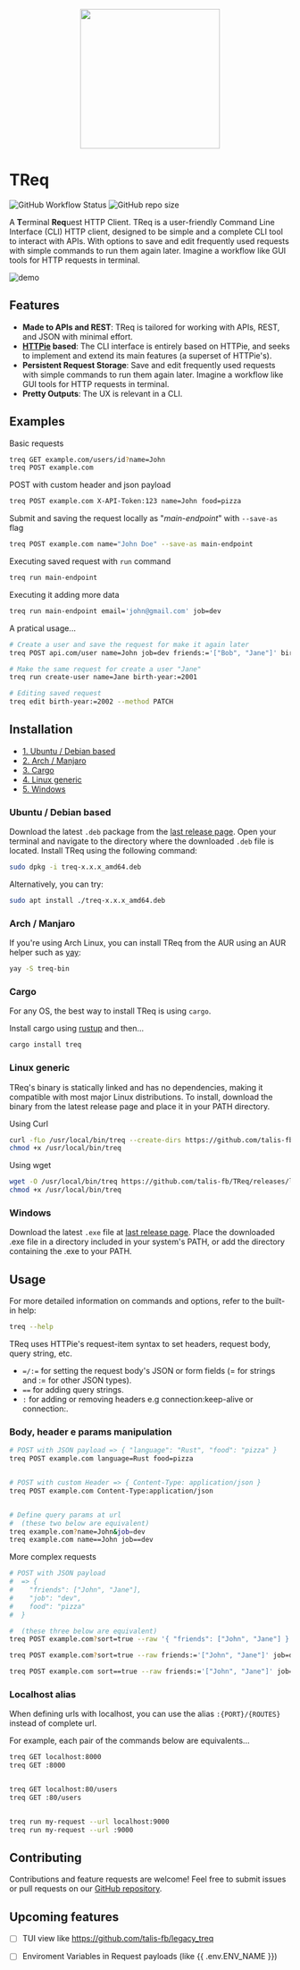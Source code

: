 <p align="center">
<img src="https://res.cloudinary.com/dfjn94vg8/image/upload/v1706297059/TReq/dino_png.png" height="250px" />
</p>

# TReq
![GitHub Workflow Status](https://img.shields.io/github/actions/workflow/status/talis-fb/TReq/ci.yaml)
![GitHub repo size](https://img.shields.io/github/repo-size/talis-fb/treq)



A <b>T</b>erminal <b>Req</b>uest HTTP Client.
TReq is a user-friendly Command Line Interface (CLI) HTTP client, designed to be simple and a complete CLI tool to interact with APIs. With options to save and edit frequently used requests with simple commands to run them again later. Imagine a workflow like GUI tools for HTTP requests in terminal.


![demo](https://res.cloudinary.com/dfjn94vg8/image/upload/v1708910958/TReq/demo-treq2_lite_iyqag6.gif)


## Features
* <b>Made to APIs and REST</b>: TReq is tailored for working with APIs, REST, and JSON with minimal effort.
* <b>[HTTPie](https://httpie.io/) based</b>: The CLI interface is entirely based on HTTPie, and seeks to implement and extend its main features (a superset of HTTPie's).
* <b>Persistent Request Storage</b>: Save and edit frequently used requests with simple commands to run them again later. Imagine a workflow like GUI tools for HTTP requests in terminal.
* <b>Pretty Outputs</b>: The UX is relevant in a CLI.

## Examples

Basic requests
```sh
treq GET example.com/users/id?name=John
treq POST example.com
```

POST with custom header and json payload
```sh
treq POST example.com X-API-Token:123 name=John food=pizza
```

Submit and saving the request locally as "*main-endpoint*" with `--save-as` flag
```sh
treq POST example.com name="John Doe" --save-as main-endpoint
```
Executing saved request with `run` command
```sh
treq run main-endpoint
```

Executing it adding more data 
```sh
treq run main-endpoint email='john@gmail.com' job=dev
```

A pratical usage...
```sh
# Create a user and save the request for make it again later
treq POST api.com/user name=John job=dev friends:='["Bob", "Jane"]' birth-year:=1990 --save-as create-user

# Make the same request for create a user "Jane"
treq run create-user name=Jane birth-year:=2001

# Editing saved request
treq edit birth-year:=2002 --method PATCH
```

## Installation

- [1. Ubuntu / Debian based](#ubuntu--debian-based)
- [2. Arch / Manjaro](#arch--manjaro)
- [3. Cargo](#cargo)
- [4. Linux generic](#linux-generic)
- [5. Windows](#windows)

### Ubuntu / Debian based
Download the latest `.deb` package from the [last release page](https://github.com/talis-fb/TReq/releases/latest). Open your terminal and navigate to the directory where the downloaded `.deb` file is located. Install TReq using the following command:

```sh
sudo dpkg -i treq-x.x.x_amd64.deb
```
Alternatively, you can try:
```sh
sudo apt install ./treq-x.x.x_amd64.deb
```

### Arch / Manjaro
If you're using Arch Linux, you can install TReq from the AUR using an AUR helper such as [yay](https://github.com/Jguer/yay):

```sh
yay -S treq-bin
```

### Cargo
For any OS, the best way to install TReq is using `cargo`.

Install cargo using [rustup](https://rustup.rs/) and then...

```sh
cargo install treq
```

### Linux generic
TReq's binary is statically linked and has no dependencies, making it compatible with most major Linux distributions. To install, download the binary from the latest release page and place it in your PATH directory.

Using Curl
```sh
curl -fLo /usr/local/bin/treq --create-dirs https://github.com/talis-fb/TReq/releases/latest/download/treq.bin
chmod +x /usr/local/bin/treq
```

Using wget
```sh
wget -O /usr/local/bin/treq https://github.com/talis-fb/TReq/releases/latest/download/treq.bin
chmod +x /usr/local/bin/treq
```


### Windows
Download the latest `.exe` file at [last release page](https://github.com/talis-fb/TReq/releases/latest). Place the downloaded .exe file in a directory included in your system's PATH, or add the directory containing the .exe to your PATH.

## Usage
For more detailed information on commands and options, refer to the built-in help:
```sh
treq --help
```

TReq uses HTTPie's request-item syntax to set headers, request body, query string, etc.
- `=/:=` for setting the request body's JSON or form fields (= for strings and := for other JSON types).
- ``==`` for adding query strings.
- `:` for adding or removing headers e.g connection:keep-alive or connection:.


### Body, header e params manipulation
```sh
# POST with JSON payload => { "language": "Rust", "food": "pizza" }
treq POST example.com language=Rust food=pizza


# POST with custom Header => { Content-Type: application/json }
treq POST example.com Content-Type:application/json


# Define query params at url 
#  (these two below are equivalent)
treq example.com?name=John&job=dev
treq example.com name==John job==dev
```

More complex requests
```sh
# POST with JSON payload 
#  => { 
#    "friends": ["John", "Jane"], 
#    "job": "dev",
#    food": "pizza" 
#  }

#  (these three below are equivalent)
treq POST example.com?sort=true --raw '{ "friends": ["John", "Jane"] }' job=dev food=pizza

treq POST example.com?sort=true --raw friends:='["John", "Jane"]' job=dev food=pizza

treq POST example.com sort==true --raw friends:='["John", "Jane"]' job=dev food=pizza
```

### Localhost alias
When defining urls with localhost, you can use the alias `:{PORT}/{ROUTES}` instead of complete url. 

For example, each pair of the commands below are equivalents...
```sh
treq GET localhost:8000
treq GET :8000


treq GET localhost:80/users 
treq GET :80/users


treq run my-request --url localhost:9000
treq run my-request --url :9000
```




## Contributing
Contributions and feature requests are welcome! Feel free to submit issues or pull requests on our [GitHub repository](https://github.com/talis-fb/TReq).

## Upcoming features
- [ ] TUI view like https://github.com/talis-fb/legacy_treq
- [ ] Enviroment Variables in Request payloads (like {{ .env.ENV_NAME }})


